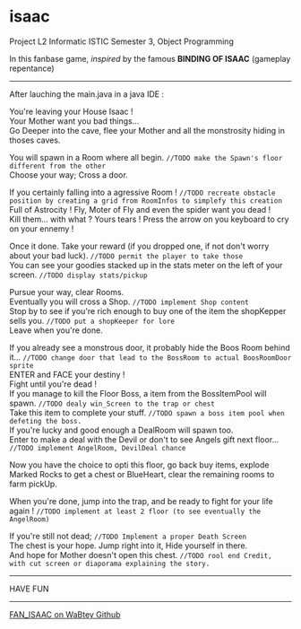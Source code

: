 # isaac
Project L2 Informatic ISTIC Semester 3, Object Programming  


In this fanbase game, _inspired_ by the famous **BINDING OF ISAAC** (gameplay repentance)  

---

After lauching the main.java in a java IDE :  

You're leaving your House Isaac !  
Your Mother want you bad things...  
Go Deeper into the cave, flee your Mother and all the monstrosity hiding in thoses caves.  

You will spawn in a Room where all begin. `//TODO make the Spawn's floor different from the other`  
Choose your way; Cross a door.  

If you certainly falling into a agressive Room ! `//TODO recreate obstacle position by creating a grid from RoomInfos to simplefy this creation`  
Full of Astrocity ! Fly, Moter of Fly and even the spider want you dead !  
Kill them... with what ? Yours tears ! Press the arrow on you keyboard to cry on your ennemy !  

Once it done. Take your reward (if you dropped one, if not don't worry about your bad luck). `//TODO permit the player to take those`  
You can see your goodies stacked up in the stats meter on the left of your screen. `//TODO display stats/pickup`  
  
Pursue your way, clear Rooms.  
Eventually you will cross a Shop. `//TODO implement Shop content`  
Stop by to see if you're rich enough to buy one of the item the shopKepper sells you. `//TODO put a shopKeeper for lore`  
Leave when you're done.  

If you already see a monstrous door, it probably hide the Boos Room behind it... `//TODO change door that lead to the BossRoom to actual BoosRoomDoor sprite`  
ENTER and FACE your destiny !  
Fight until you're dead !  
If you manage to kill the Floor Boss, a item from the BossItemPool will spawn. `//TODO dealy win_Screen to the trap or chest`  
Take this item to complete your stuff. `//TODO spawn a boss item pool when defeting the boss.`  
If you're lucky and good enough a DealRoom will spawn too.  
Enter to make a deal with the Devil or don't to see Angels gift next floor... `//TODO implement AngelRoom, DevilDeal chance`  

Now you have the choice to opti this floor, go back buy items, explode Marked Rocks to get a chest or BlueHeart, clear the remaining rooms to farm pickUp.  

When you're done, jump into the trap, and be ready to fight for your life again ! `//TODO implement at least 2 floor (to see eventually the AngelRoom)`  



If you're still not dead; `//TODO Implement a proper Death Screen`  
The chest is your hope. Jump right into it, Hide yourself in there.  
And hope for Mother doesn't open this chest. `//TODO rool end Credit, with cut screen or diaporama explaining the story.`  

---

HAVE FUN

---
[FAN_ISAAC on WaBtey Github](https://www.github.com/WaBtey/isaac)
